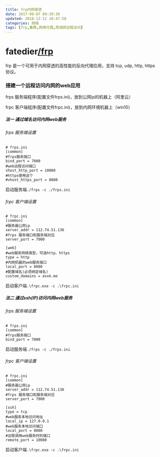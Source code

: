```yaml
---
title: frp内网穿透
date: 2017-09-07 09:39:38
updated: 2018-12-12 10:47:58categories: 网络
tags: [frp,集群,网络代理,局域网远程访问]
---
```

# fatedier[/frp](https://github.com/fatedier/frp)

frp 是一个可用于内网穿透的高性能的反向代理应用，支持 tcp, udp, http, https 协议。

### 搭建一个远程访问内网的web应用

frps 服务端程序(配置文件frps.ini)，放到公网ip的机器上（阿里云）

frpc 客户端程序(配置文件frpc.ini)，放到内网环境机器上（win10）

##### 法一     通过域名访问内网web服务

###### frps 服务端设置

```properties
# frps.ini
[common]
#frps服务端口
bind_port = 7000
#web远程访问端口
vhost_http_port = 10080
#https使用这个
#vhost_https_port = 8080
```

启动服务端`./frps -c ./frps.ini`

###### frpc 客户端设置

```properties
# frpc.ini
[common]
#服务器公网ip
server_addr = 112.74.51.136
#frps 服务端口和服务端对应
server_port = 7000

[web]
#web服务网络类型，可选http、https
type = http
#内网机器的web服务端口
local_port = 8080
#配置域名(必须绑定域名)
custom_domains = exxk.me
```

启动客户端`.\frpc.exe -c .\frpc.ini`

##### 法二     通过ssh(IP)访问内网web服务

###### frps 服务端设置

```properties
# frps.ini
[common]
#frps服务端口
bind_port = 7000
```

启动服务端`./frps -c ./frps.ini`

###### frpc 客户端设置

```properties
# frpc.ini
[common]
#服务器公网ip
server_addr = 112.74.51.136
#frps 服务端口和服务端对应
server_port = 7000

[ssh]
type = tcp
#web服务本地访问地址
local_ip = 127.0.0.1
#web服务本地访问端口
local_port = 8080
#远程调用web服务时的端口
remote_port = 10080
```

启动客户端`.\frpc.exe -c .\frpc.ini`

